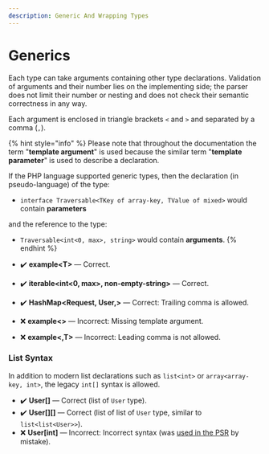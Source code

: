 ```yaml
---
description: Generic And Wrapping Types
---
```


# Generics

Each type can take arguments containing other type declarations. Validation of arguments and their number lies on the implementing side; the parser does not limit their number or nesting and does not check their semantic correctness in any way.

Each argument is enclosed in triangle brackets `<` and `>` and separated by a comma (`,`).

{% hint style="info" %}
Please note that throughout the documentation the term "**template argument**" is used because the similar term "**template parameter**" is used to describe a declaration.&#x20;

If the PHP language supported generic types, then the declaration (in pseudo-language) of the type:

* `interface Traversable<TKey of array-key, TValue of mixed>` would contain **parameters**

and the reference to the type:

* `Traversable<int<0, max>, string>` would contain **arguments**.
{% endhint %}

* ✔️ **example\<T>** — Сorrect.
* ✔️ **iterable\<int<0, max>, non-empty-string>** — Сorrect.
* ✔️ **HashMap\<Request, User,>** — Сorrect: Trailing comma is allowed.
* ❌ **example<>** —  Incorrect: Missing template argument.
* ❌ **example<,T>** — Incorrect: Leading comma is not allowed.

### List Syntax

In addition to modern list declarations such as `list<int>` or `array<array-key, int>`, the legacy `int[]` syntax is allowed.

* ✔️ **User\[]** — Сorrect (list of `User` type).
* ✔️ **User\[]\[]** — Сorrect (list of list of `User` type, similar to `list<list<User>>`).
* ❌ **User\[int]** —  Incorrect: Incorrect syntax (was [used in the PSR](https://github.com/php-fig/event-dispatcher/blob/1.0.0/src/ListenerProviderInterface.php#L14) by mistake).
